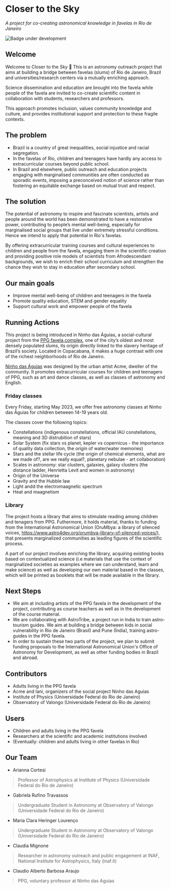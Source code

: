 # Closer to the Sky
*A project for co-creating astronomical knowledge in favelas in Rio de Janeiro*

![Badge under development](http://img.shields.io/static/v1?label=STATUS&message=under%20Development&color=GREEN&style=for-the-badge)


## Welcome
Welcome to Closer to the Sky 🌟 This is an astronomy outreach project that aims at building a bridge between favelas (slums) of Rio de Janeiro, Brazil and universities/research centers via a mutually enriching approach. 

Science dissemination and education are brought into the favela while people of the favela are invited to co-create scientific content in collaboration with students, researchers and professors.

This approach promotes inclusion, values community knowledge and culture, and provides institutional support and protection to these fragile contexts.

## The problem
* Brazil is a country of great inequalities, social injustice and racial segregation. 
* In the favelas of Rio, children and teenagers have hardly any access to extracurricular courses beyond public school.
* In Brazil and elsewhere, public outreach and education projects engaging with marginalised communities are often conducted as sporadic events, imposing a preconceived notion of science rather than fostering an equitable exchange based on mutual trust and respect. 

## The solution
The potential of astronomy to inspire and fascinate scientists, artists and people around the world has been demonstrated to have a restorative power, contributing to people’s mental well-being, especially for marginalised social groups that live under extremely stressful conditions. Hence we intend to apply that potential in Rio's favelas. 

By offering extracurricular training courses and cultural experiences to children and people from the favela, engaging them in the scientific creation and providing positive role models of scientists from Afrodescendant backgrounds, we wish to enrich their school curriculum and strengthen the chance they wish to stay in education after secondary school. 

## Our main goals
* Improve mental well-being of children and teenagers in the favela
* Promote quality education, STEM and gender equality
* Support cultural work and empower people of the favela

## Running Actions
This project is being introduced in Ninho das Águias, a social-cultural project from the [PPG favela complex](https://en.wikipedia.org/wiki/Cantagalo%E2%80%93Pav%C3%A3o%E2%80%93Pav%C3%A3ozinho), one of the city’s oldest and most densely populated slums, its origin directly linked to the slavery heritage of Brazil’s society. Located in Copacabana, it makes a huge contrast with one of the richest neighborhoods of Rio de Janeiro.

[Ninho das Águias](https://universoacme.wixsite.com/ninhodasaguias/sobre) was designed by the urban artist Acme, dweller of the community. It promotes extracurricular courses for children and teenagers of PPG, such as art and dance classes, as well as classes of astronomy and English. 

### Friday classes

Every Friday, starting May 2023, we offer free astronomy classes at Ninho das Águias for children between 14-19 years old.

The classes cover the following topics:
* Constellations (indigenous constellations, official IAU constellations, meaning and 3D distrubition of stars)
* Solar System (fix stars vs planet, kepler vs copernicus - the importance of quality data collection, the origin of water/water memories)
* Stars and the stellar life cycle (the origin of chemical elements, what are we made of?, are we really equal?, planetary nebulae - art collaboration)  
* Scales in astronomy: star clusters, galaxies, galaxy clusters (the distance ladder, Henrietta Levit and women in astronomy)
* Origin of the Universe
* Gravity and the Hubble law
* Light andd the electromaagnetic spectrum 
* Heat and maagnetism


### Library
The project hosts a library that aims to stimulate reading among children and tenagers from PPG. Futhermore, it holds material, thanks to funding from the International Astronomical Union (OruMbya: a library of silenced voices, https://www.astro4dev.org/orumbya-library-of-silenced-voices/), that presents marginalized communities as leading figures of the scientific process.

A part of our project involves enriching the library, acquiring existing books based on contextualized science (i.e materials that use the context of marginalized societies as examples where we can understand, learn and make science) as well as developing our own material based in the classes, which will be printed as booklets that will be made available in the library. 


## Next Steps

- We aim at including artists of the PPG favela in the development of the project, contributing as course teachers as well as in the development of the course material. 
- We are collaborating with AstroTribe, a project run in India to train astro-tourism guides. We aim at building a bridge between kids in social vulnerability in Rio de Janeiro (Brasil) and Pune (Índia), training astro-guides in the PPG favela.
- In order to sustain these two parts of the project, we plan to submit funding proposals to the International Astronomical Union's Office of Astronomy for Development, as well as other funding bodies in Brazil and abroad.



## Contributors
- Adults living in the PPG favela
- Acme and Iani, organizers of the social project Ninho das Aguias 
- Institute of Physics (Universidade Federal do Rio de Janeiro)
- Observatory of Valongo (Universidade Federal do Rio de Janeiro)

## Users
- Children and adults living in the PPG favela 
- Researchers at the scientific and academic institutions involved
- (Eventually: children and adults living in other favelas in Rio)

## Our Team
- Arianna Cortesi
> Professor of Astrophysics at Institute of Physics (Universidade Federal do Rio de Janeiro)
- Gabriela Rufino Travassos
> Undergraduate Student in Astronomy at Observatory of Valongo (Universidade Federal do Rio de Janeiro)
- Maria Clara Heringer Lourenço
> Undergraduate Student in Astronomy at Observatory of Valongo (Universidade Federal do Rio de Janeiro) 
- Claudia Mignone
> Researcher in astronomy outreach and public engagement at INAF, National Institute for Astrophysics, Italy (inaf.it)
- Claudio Alberto Barbosa Araujo
> PPG, voluntary professor at Ninho das Aguias

